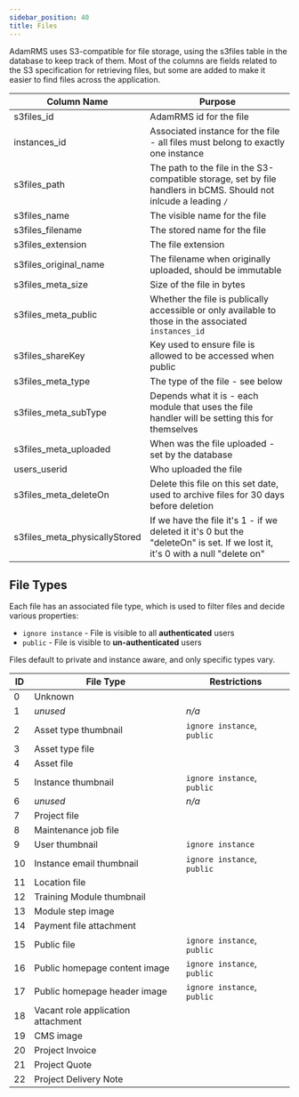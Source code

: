 ```yaml
---
sidebar_position: 40
title: Files
---
```


AdamRMS uses S3-compatible for file storage, using the s3files table in the database to keep track of them. Most of the columns are fields related to the S3 specification for retrieving files, but some are added to make it easier to find files across the application.

| Column Name | Purpose |
|-------------|---------|
| s3files_id | AdamRMS id for the file |
| instances_id | Associated instance for the file - all files must belong to exactly one instance |
| s3files_path | The path to the file in the S3-compatible storage, set by file handlers in bCMS. Should not inlcude a leading `/` |
| s3files_name | The visible name for the file |
| s3files_filename | The stored name for the file |
| s3files_extension | The file extension |
| s3files_original_name | The filename when originally uploaded, should be immutable |
| s3files_meta_size | Size of the file in bytes |
| s3files_meta_public | Whether the file is publically accessible or only available to those in the associated `instances_id` |
| s3files_shareKey | Key used to ensure file is allowed to be accessed when public |
| s3files_meta_type | The type of the file - see below |
| s3files_meta_subType | Depends what it is - each module that uses the file handler will be setting this for themselves | 
| s3files_meta_uploaded | When was the file uploaded - set by the database |
| users_userid | Who uploaded the file |
| s3files_meta_deleteOn | Delete this file on this set date, used to archive files for 30 days before deletion |
| s3files_meta_physicallyStored | If we have the file it's 1 - if we deleted it it's 0 but the "deleteOn" is set. If we lost it, it's 0 with a null "delete on" |

## File Types 

Each file has an associated file type, which is used to filter files and decide various properties:

- `ignore instance` - File is visible to all **authenticated** users
- `public` - File is visible to **un-authenticated** users

Files default to private and instance aware, and only specific types vary.

| ID | File Type | Restrictions |
|----|-----------|--------------|
| 0 | Unknown | |
| 1 | _unused_ | _n/a_ |
| 2 | Asset type thumbnail | `ignore instance`, `public` |
| 3 | Asset type file | |
| 4 | Asset file | |
| 5 | Instance thumbnail | `ignore instance`, `public` |
| 6 | _unused_ | _n/a_ |
| 7 | Project file | |
| 8 | Maintenance job file | |
| 9 | User thumbnail | `ignore instance` |
| 10 | Instance email thumbnail | `ignore instance`, `public` |
| 11 | Location file | |
| 12 | Training Module thumbnail | |
| 13 | Module step image | |
| 14 | Payment file attachment | |
| 15 | Public file | `ignore instance`, `public` | 
| 16 | Public homepage content image | `ignore instance`, `public` | 
| 17 | Public homepage header image | `ignore instance`, `public` | 
| 18 | Vacant role application attachment | |
| 19 | CMS image | |
| 20 | Project Invoice | | 
| 21 | Project Quote | |
| 22 | Project Delivery Note | |